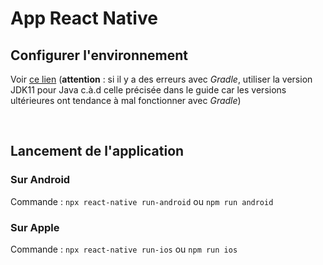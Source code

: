 # App React Native

## Configurer l'environnement 
Voir [ce lien](https://reactnative.dev/docs/environment-setup) (__attention__ : si il y a des erreurs avec _Gradle_, utiliser la version JDK11 pour Java c.à.d celle précisée dans le guide car les versions ultérieures ont tendance à mal fonctionner avec _Gradle_)

<br>

## Lancement de l'application
### Sur Android 
Commande : ```npx react-native run-android``` ou ```npm run android```

### Sur Apple 
Commande : ```npx react-native run-ios``` ou ```npm run ios```